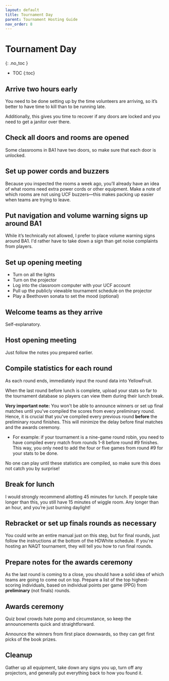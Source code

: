 ```yaml
---
layout: default
title: Tournament Day
parent: Tournament Hosting Guide
nav_order: 8
---
```


# Tournament Day
{: .no_toc }

- TOC
{:toc}

## Arrive two hours early
You need to be done setting up by the time volunteers are arriving, so it’s better to have time to kill than to be running late. 

Additionally, this gives you time to recover if any doors are locked and you need to get a janitor over there. 

## Check all doors and rooms are opened
Some classrooms in BA1 have two doors, so make sure that each door is unlocked. 

## Set up power cords and buzzers
Because you inspected the rooms a week ago, you’ll already have an idea of what rooms need extra power cords or other equipment. 
Make a note of which rooms are not using UCF buzzers—this makes packing up easier when teams are trying to leave. 

## Put navigation and volume warning signs up around BA1
While it’s technically not allowed, I prefer to place volume warning signs around BA1. I'd rather have to take down a sign than get noise complaints from players.

## Set up opening meeting 
* Turn on all the lights
* Turn on the projector
* Log into the classroom computer with your UCF account
* Pull up the publicly viewable tournament schedule on the projector
* Play a Beethoven sonata to set the mood (optional)

## Welcome teams as they arrive
Self-explanatory.

## Host opening meeting
Just follow the notes you prepared earlier. 

## Compile statistics for each round
As each round ends, immediately input the round data into YellowFruit. 

When the last round before lunch is complete, upload your stats so far to the tournament database so players can view them during their lunch break. 

**Very important note:** You won't be able to announce winners or set up final matches until you've compiled the scores from every preliminary round. Hence, it is crucial that you've compiled every previous round **before** the preliminary round finishes. This will minimize the delay before final matches and the awards ceremony. 
* For example: if your tournament is a nine-game round robin, you need to have compiled every match from rounds 1-8  before round #9 finishes. This way, you only need to add the four or five games from round #9 for your stats to be done. 

No one can play until these statistics are compiled, so make sure this does not catch you by surprise! 

## Break for lunch 
I would strongly recommend allotting 45 minutes for lunch. If people take longer than this, you still have 15 minutes of wiggle room. Any longer than an hour, and you’re just burning daylight! 

## Rebracket or set up finals rounds as necessary 
You could write an entire manual just on this step, but for final rounds, just follow the instructions at the bottom of the HDWhite schedule. If you're hosting an NAQT tournament, they will tell you how to run final rounds. 

## Prepare notes for the awards ceremony
As the last round is coming to a close, you should have a solid idea of which teams are going to come out on top. Prepare a list of the top highest-scoring individuals, based on individual points per game (PPG) from **preliminary** (not finals) rounds. 

## Awards ceremony 
Quiz bowl crowds hate pomp and circumstance, so keep the announcements quick and straightforward.

Announce the winners from first place downwards, so they can get first picks of the book prizes. 

## Cleanup 
Gather up all equipment, take down any signs you up, turn off any projectors, and generally put everything back to how you found it. 
